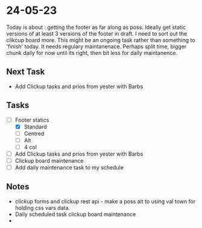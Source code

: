 # 24-05-23

Today is about : getting the footer as far along as poss. Ideally get static versions of at least 3 versions of the footer in draft.
I need to sort out the clikcup board more. This might be an ongoing task rather than something to 'finish' today. It needs regulary maintanenace. Perhaps split time, bigger chunk daily for now until its right, then bit less for daily maintanence.

## Next Task
- Add Clickup tasks and prios from yester with Barbs

## Tasks
- [ ] Footer statics
  - [x] Standard
  - [ ] Centred
  - [ ] Alt
  - [ ] 4 col

- [ ] Add Clickup tasks and prios from yester with Barbs
- [ ] Clickup board maintenance
- [ ] Add daily maintenance task to my schedule

## Notes
- clickup forms and clickup rest api - make a poss alt to using val town for holding css vars data.
- Daily scheduled task clickup board maintenance
-